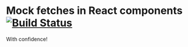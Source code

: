 # Mock fetches in React components [![Build Status](https://travis-ci.org/alfonsomunozpomer/react-fetch-mock.svg?branch=master)](https://travis-ci.org/alfonsomunozpomer/react-fetch-mock)

With confidence!
